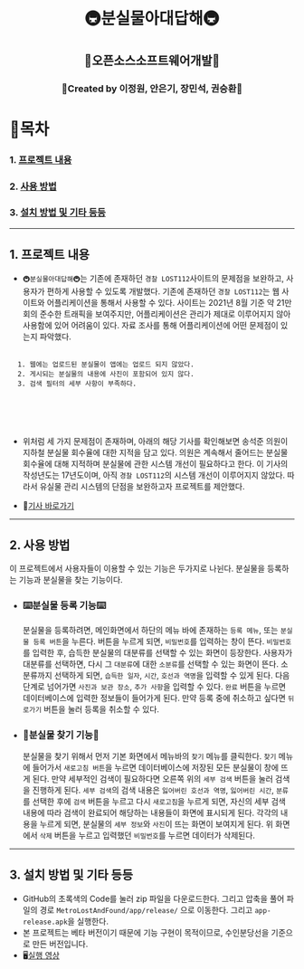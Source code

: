 <div align="center">
  
# __🚇분실물아대답해🚇__

## 🚀오픈소스소프트웨어개발🚀

### 🤝Created by 이정원, 안은기, 장민석, 권승환🤝

</div>
  
  
# 📖목차

### 1. [프로젝트 내용](#1.-프로젝트-내용)
### 2. [사용 방법](#2.-사용-방법)
### 3. [설치 방법 및 기타 등등](#3.-설치-방법-및-기타-등등)

---
## 1. 프로젝트 내용
  
  - `🚇분실물아대답해🚇`는 기존에 존재하던 `경찰 LOST112`사이트의 문제점을 보완하고, 사용자가 편하게 사용할 수 있도록 개발했다. 기존에 존재하던 `경찰 LOST112`는 웹 사이트와 어플리케이션을 통해서 사용할 수 있다. 사이트는 2021년 8월 기준 약 21만회의 준수한 트래픽을 보여주지만, 어플리케이션은 관리가 제대로 이루어지지 않아 사용함에 있어 어려움이 있다. 자료 조사를 통해 어플리케이션에 어떤 문제점이 있는지 파악했다.

  <pre>
  <code>
  1. 웹에는 업로드된 분실물이 앱에는 업로드 되지 않았다.
  2. 게시되는 분실물의 내용에 사진이 포함되어 있지 않다.
  3. 검색 필터의 세부 사항이 부족하다.
  </pre>
  </code>
  
  - 위처럼 세 가지 문제점이 존재하며, 아래의 해당 기사를 확인해보면 송석준 의원이 지하철 분실물 회수율에 대한 지적을 담고 있다. 의원은 계속해서 줄어드는 분실물 회수율에 대해 지적하며 분실물에 관한 시스템 개선이 필요하다고 한다. 이 기사의 작성년도는 17년도이며, 아직 `경찰 LOST112`의 시스템 개선이 이루어지지 않았다. 따라서 유실물 관리 시스템의 단점을 보완하고자 프로젝트를 제안했다. 

  - 📰[기사 바로가기](https://www.gokorea.kr/news/articleView.html?idxno=28434)

---
## 2. 사용 방법
  
  이 프로젝트에서 사용자들이 이용할 수 있는 기능은 두가지로 나뉜다. 분실물을 등록하는 기능과 분실물을 찾는 기능이다.
  
  - ### ⌨️분실물 등록 기능⌨️
    분실물을 등록하려면, 메인화면에서 하단의 메뉴 바에 존재하는 `등록 메뉴`, 또는 `분실물 등록 버튼`을 누른다. 버튼을 누르게 되면, `비밀번호`를 입력하는 창이 뜬다. `비밀번호`를 입력한 후, 습득한 분실물의 대분류를 선택할 수 있는 화면이 등장한다. 사용자가 대분류를 선택하면, 다시 그 `대분류`에 대한 `소분류`를 선택할 수 있는 화면이 뜬다. 소분류까지 선택하게 되면, `습득한 일자`, `시간`, `호선과 역명`을 입력할 수 있게 된다. 다음 단계로 넘어가면 `사진과 보관 장소`, `추가 사항`을 입력할 수 있다. `완료` 버튼을 누르면 데이터베이스에 입력한 정보들이 들어가게 된다. 만약 등록 중에 취소하고 싶다면 `뒤로가기` 버튼을 눌러 등록을 취소할 수 있다.

- ### 🔎분실물 찾기 기능🔎
    분실물을 찾기 위해서 먼저 기본 화면에서 메뉴바의 `찾기` 메뉴를 클릭한다. `찾기` 메뉴에 들어가서 `새로고침 버튼`을 누르면 데이터베이스에 저장된 모든 분실물이 창에 뜨게 된다. 만약 세부적인 검색이 필요하다면 오른쪽 위의 `세부 검색` 버튼을 눌러 검색을 진행하게 된다. `세부 검색`의 검색 내용은 `잃어버린 호선과 역명`, `잃어버린 시간`, `분류`를 선택한 후에 `검색` 버튼을 누르고 다시 `새로고침`을 누르게 되면, 자신의 세부 검색 내용에 따라 검색이 완료되어 해당하는 내용들이 화면에 표시되게 된다. 각각의 내용을 누르게 되면, 분실물의 `세부 정보`와 `사진`이 뜨는 화면이 보여지게 된다. 위 화면에서 `삭제` 버튼을 누르고 입력했던 `비밀번호`를 누르면 데이터가 삭제된다.

---
## 3. 설치 방법 및 기타 등등
  - GitHub의 초록색의 Code를 눌러 zip 파일을 다운로드한다. 그리고 압축을 풀어 파일의 경로 `MetroLostAndFound/app/release/` 으로 이동한다. 그리고 `app-release.apk`을 실행한다.
  - 본 프로젝트는 베타 버전이기 때문에 기능 구현이 목적이므로, 수인분당선을 기준으로 만든 버전입니다.
  - 🖥️[실행 영상](https://www.youtube.com/watch?v=YD5QkSLnxhw)
